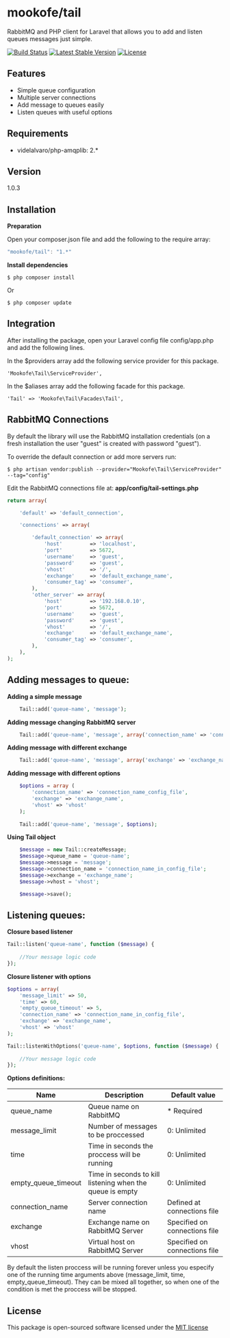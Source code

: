 mookofe/tail
=========

RabbitMQ and PHP client for Laravel that allows you to add and listen queues messages just simple.

[![Build Status](https://travis-ci.org/mookofe/tail.svg?branch=master)](https://travis-ci.org/mookofe/tail)
[![Latest Stable Version](https://poser.pugx.org/mookofe/tail/v/stable.svg)](https://packagist.org/packages/mookofe/tail)
[![License](https://poser.pugx.org/mookofe/tail/license.svg)](https://packagist.org/packages/mookofe/tail)

Features
----
  - Simple queue configuration
  - Multiple server connections
  - Add message to queues easily
  - Listen queues with useful options


Requirements
----
  - videlalvaro/php-amqplib: 2.*


Version
----
1.0.3


Installation
--------------

**Preparation**

Open your composer.json file and add the following to the require array: 

```js
"mookofe/tail": "1.*"
```

**Install dependencies**

```
$ php composer install
```

Or

```batch
$ php composer update
```

Integration
--------------

After installing the package, open your Laravel config file config/app.php and add the following lines.

In the $providers array add the following service provider for this package.

```batch
'Mookofe\Tail\ServiceProvider',
```

In the $aliases array add the following facade for this package.

```batch
'Tail' => 'Mookofe\Tail\Facades\Tail',
```

RabbitMQ Connections
--------------
By default the library will use the RabbitMQ installation credentials (on a fresh installation the user "guest" is created with password "guest").

To override the default connection or add more servers run:

```batch
$ php artisan vendor:publish --provider="Mookofe\Tail\ServiceProvider" --tag="config"
```

Edit the RabbitMQ connections file at: **app/config/tail-settings.php**

```php
return array(

    'default' => 'default_connection',

    'connections' => array(

        'default_connection' => array(
            'host'         => 'localhost',
            'port'         => 5672,
            'username'     => 'guest',
            'password'     => 'guest',
            'vhost'        => '/',
            'exchange'     => 'default_exchange_name',
            'consumer_tag' => 'consumer',
        ),    
        'other_server' => array(
            'host'         => '192.168.0.10',
            'port'         => 5672,
            'username'     => 'guest',
            'password'     => 'guest',
            'vhost'        => '/',
            'exchange'     => 'default_exchange_name',
            'consumer_tag' => 'consumer',
        ),   
    ),
);
```



Adding messages to queue:
----

**Adding a simple message**

```php
    Tail::add('queue-name', 'message');
```

**Adding message changing RabbitMQ server**

```php	
    Tail::add('queue-name', 'message', array('connection_name' => 'connection_name_config_file'));
```


**Adding message with different exchange**

```php
    Tail::add('queue-name', 'message', array('exchange' => 'exchange_name'));
```

**Adding message with different options**

```php
	$options = array (
		'connection_name' => 'connection_name_config_file',
		'exchange' => 'exchange_name',
		'vhost' => 'vhost'
	);	
	
    Tail::add('queue-name', 'message', $options);
```


**Using Tail object**

```php
	$message = new Tail::createMessage;
	$message->queue_name = 'queue-name';
	$message->message = 'message';
	$message->connection_name = 'connection_name_in_config_file';
	$message->exchange = 'exchange_name';
	$message->vhost = 'vhost';

	$message->save();
```

Listening queues:
----

**Closure based listener**

```php
Tail::listen('queue-name', function ($message) {
    		
	//Your message logic code
});
```

**Closure listener with options**

```php
$options = array(
	'message_limit' => 50,
	'time' => 60,
	'empty_queue_timeout' => 5,
	'connection_name' => 'connection_name_in_config_file',
    'exchange' => 'exchange_name',
    'vhost' => 'vhost'
);

Tail::listenWithOptions('queue-name', $options, function ($message) {
    		
	//Your message logic code		
});
```

**Options definitions:**

|  Name | Description  | Default value|
|---|---|---|
| queue_name | Queue name on RabbitMQ  | * Required |
| message_limit | Number of messages to be proccessed   | 0: Unlimited |
| time | Time in seconds the proccess will be running   | 0: Unlimited |
| empty\_queue\_timeout | Time in seconds to kill listening when the queue is empty | 0: Unlimited |
| connection_name | Server connection name  | Defined at connections file  |
| exchange | Exchange name on RabbitMQ Server | Specified on connections file |
| vhost | Virtual host on RabbitMQ Server | Specified on connections file |


By default the listen proccess will be running forever unless you especify one of the running time arguments above (message\_limit, time, empty\_queue\_timeout). They can be mixed all together, so when one of the condition	is met the proccess will be stopped.



License
----
This package is open-sourced software licensed under the [MIT license](http://opensource.org/licenses/MIT)
